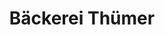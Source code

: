 ---
title: "Bäckerei Thümer"
url: /striegistal/baeckerei-thuemer-waldheimer-strasse/
shop: Bäckerei
---
